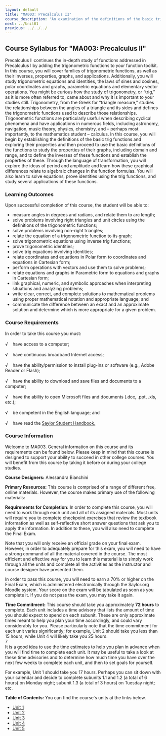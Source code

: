 ```yaml
---
layout: default
title: "MA003: Precalculus II"
course_description: "An examination of the definitions of the basic trig functions, exploration of their properties, and the study of trigonometric equations and identities, the laws of sines and cosines, polar coordinates and graphs, parametric equations, and elementary vector operations."
next: ../Unit01
previous: ../../../
---
```

Course Syllabus for "MA003: Precalculus II"
-------------------------------------------

Precalculus II continues the in-depth study of functions addressed in
Precalculus I by adding the trigonometric functions to your function
toolkit. In this course, you will cover families of trigonometric
functions, as well as their inverses, properties, graphs, and
applications. Additionally, you will study trigonometric equations and
identities, the laws of sines and cosines, polar coordinates and graphs,
parametric equations and elementary vector operations. You might be
curious how the study of trigonometry, or “trig,” as it is more often
referred to, came about and why it is important to your studies still.
Trigonometry, from the Greek for “triangle measure,” studies the
relationships between the angles of a triangle and its sides and defines
the trigonometric functions used to describe those relationships.
Trigonometric functions are particularly useful when describing cyclical
phenomena and have applications in numerous fields, including astronomy,
navigation, music theory, physics, chemistry, and – perhaps most
importantly, to the mathematics student – calculus. In this course, you
will begin by establishing the definitions of the basic trig functions
and exploring their properties and then proceed to use the basic
definitions of the functions to study the properties of their graphs,
including domain and range, and to define the inverses of these
functions and establish the properties of these. Through the language of
transformation, you will explore the ideas of period and amplitude and
learn how these graphical differences relate to algebraic changes in the
function formulas. You will also learn to solve equations, prove
identities using the trig functions, and study several applications of
these functions.

### Learning Outcomes

Upon successful completion of this course, the student will be able
to:  
  

-   measure angles in degrees and radians, and relate them to arc
    length;
-   solve problems involving right triangles and unit circles using the
    definitions of the trigonometric functions;
-   solve problems involving non-right triangles;
-   relate the equation of a trigonometric function to its graph;
-   solve trigonometric equations using inverse trig functions;
-   prove trigonometric identities;
-   solve trig equations involving identities;
-   relate coordinates and equations in Polar form to coordinates and
    equations in Cartesian form;
-   perform operations with vectors and use them to solve problems;
-   relate equations and graphs in Parametric form to equations and
    graphs in Cartesian form;
-   link graphical, numeric, and symbolic approaches when interpreting
    situations and analyzing problems;
-   write clear, correct, and complete solutions to mathematical
    problems using proper mathematical notation and appropriate
    language; and
-   communicate the difference between an exact and an approximate
    solution and determine which is more appropriate for a given
    problem.

### Course Requirements

In order to take this course you must:  
    
 √    have access to a computer;  
    
 √    have continuous broadband Internet access;  
    
 √    have the ability/permission to install plug-ins or software (e.g.,
Adobe Reader or Flash);  
    
 √    have the ability to download and save files and documents to a
computer;  
    
 √    have the ability to open Microsoft files and documents (.doc,
.ppt, .xls, etc.);  
    
 √    be competent in the English language; and  
        
 √    have read the [Saylor Student
Handbook.](http://www.saylor.org/site/wp-content/uploads/2012/05/Saylor-StudentHandbook.pdf)

### Course Information

Welcome to MA003. General information on this course and its
requirements can be found below. Please keep in mind that this course is
designed to support your ability to succeed in other college courses.
You will benefit from this course by taking it before or during your
college studies.  
  
 **Course Designers:** Alessandra Bianchini  
  
 **Primary Resources:** This course is comprised of a range of different
free, online materials. However, the course makes primary use of the
following materials:  
  
 **Requirements for Completion:** In order to complete this course, you
will need to work through each unit and all of its assigned materials.
Most units will require you to complete checkpoint exercises that review
the textbook information as well as self-reflective short answer
questions that ask you to apply the information. In addition to these,
you will also need to complete the Final Exam.  
  
 Note that you will only receive an official grade on your final exam.
However, in order to adequately prepare for this exam, you will need to
have a strong command of all the material covered in the course. The
most efficient and effective way for you to learn this material is to
simply work through all the units and complete all the activities as the
instructor and course designer have presented them.  
  
 In order to pass this course, you will need to earn a 70% or higher on
the Final Exam, which is administered electronically through the
Saylor.org Moodle system. Your score on the exam will be tabulated as
soon as you complete it. If you do not pass the exam, you may take it
again.  
  
 **Time Commitment:** This course should take you approximately **72
hours** to complete. Each unit includes a time advisory that lists the
amount of time you should expect to spend on each subunit. These are
only approximate times meant to help you plan your time accordingly, and
could vary considerably for you. Please particularly note that the time
commitment for each unit varies significantly; for example, Unit 2
should take you less than 15 hours, while Unit 4 will likely take you 25
hours.  
 7  
 It is a good idea to use the time estimates to help you plan in advance
when you will find time to complete each unit. It may be useful to take
a look at these time advisories and to determine how much time you have
over the next few weeks to complete each unit, and then to set goals for
yourself.  
  
 For example, Unit 1 should take you 17 hours. Perhaps you can sit down
with your calendar and decide to complete subunits 1.1 and 1.2 (a total
of 6 hours) on Monday night; subunit 1.3 (a total of 3 hours) on Tuesday
night; etc.  
  
**Table of Contents:** You can find the course's units at the links below.

- [Unit 1](https://legacy.saylor.org/ma003/Unit01/)
- [Unit 2](https://legacy.saylor.org/ma003/Unit02/)
- [Unit 3](https://legacy.saylor.org/ma003/Unit03/)
- [Unit 4](https://legacy.saylor.org/ma003/Unit04/)
- [Unit 5](https://legacy.saylor.org/ma003/Unit05/)
